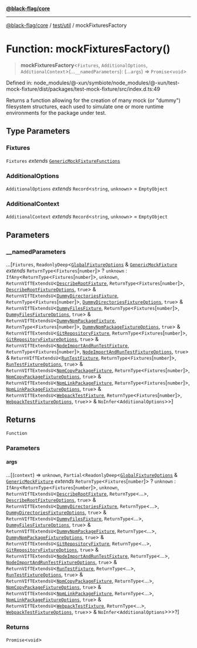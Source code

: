 [**@black-flag/core**](../../../README.md)

***

[@black-flag/core](../../../README.md) / [test/util](../README.md) / mockFixturesFactory

# Function: mockFixturesFactory()

> **mockFixturesFactory**\<`Fixtures`, `AdditionalOptions`, `AdditionalContext`\>(...`__namedParameters`): (...`args`) => `Promise`\<`void`\>

Defined in: node\_modules/@-xun/symbiote/node\_modules/@-xun/test-mock-fixture/dist/packages/test-mock-fixture/src/index.d.ts:49

Returns a function allowing for the creation of many mock (or "dummy")
filesystem structures, each used to simulate one or more runtime environments
for the package under test.

## Type Parameters

### Fixtures

`Fixtures` *extends* [`GenericMockFixtureFunctions`](../type-aliases/GenericMockFixtureFunctions.md)

### AdditionalOptions

`AdditionalOptions` *extends* `Record`\<`string`, `unknown`\> = `EmptyObject`

### AdditionalContext

`AdditionalContext` *extends* `Record`\<`string`, `unknown`\> = `EmptyObject`

## Parameters

### \_\_namedParameters

...\[`Fixtures`, `ReadonlyDeep`\<[`GlobalFixtureOptions`](../type-aliases/GlobalFixtureOptions.md) & [`GenericMockFixture`](../type-aliases/GenericMockFixture.md) *extends* `ReturnType`\<`Fixtures`\[`number`\]\> ? `unknown` : `IfAny`\<`ReturnType`\<`Fixtures`\[`number`\]\>, `unknown`, `ReturnVIfTExtendsU`\<[`DescribeRootFixture`](../type-aliases/DescribeRootFixture.md), `ReturnType`\<`Fixtures`\[`number`\]\>, [`DescribeRootFixtureOptions`](../type-aliases/DescribeRootFixtureOptions.md), `true`\> & `ReturnVIfTExtendsU`\<[`DummyDirectoriesFixture`](../type-aliases/DummyDirectoriesFixture.md), `ReturnType`\<`Fixtures`\[`number`\]\>, [`DummyDirectoriesFixtureOptions`](../type-aliases/DummyDirectoriesFixtureOptions.md), `true`\> & `ReturnVIfTExtendsU`\<[`DummyFilesFixture`](../type-aliases/DummyFilesFixture.md), `ReturnType`\<`Fixtures`\[`number`\]\>, [`DummyFilesFixtureOptions`](../type-aliases/DummyFilesFixtureOptions.md), `true`\> & `ReturnVIfTExtendsU`\<[`DummyNpmPackageFixture`](../type-aliases/DummyNpmPackageFixture.md), `ReturnType`\<`Fixtures`\[`number`\]\>, [`DummyNpmPackageFixtureOptions`](../type-aliases/DummyNpmPackageFixtureOptions.md), `true`\> & `ReturnVIfTExtendsU`\<[`GitRepositoryFixture`](../type-aliases/GitRepositoryFixture.md), `ReturnType`\<`Fixtures`\[`number`\]\>, [`GitRepositoryFixtureOptions`](../type-aliases/GitRepositoryFixtureOptions.md), `true`\> & `ReturnVIfTExtendsU`\<[`NodeImportAndRunTestFixture`](../type-aliases/NodeImportAndRunTestFixture.md), `ReturnType`\<`Fixtures`\[`number`\]\>, [`NodeImportAndRunTestFixtureOptions`](../type-aliases/NodeImportAndRunTestFixtureOptions.md), `true`\> & `ReturnVIfTExtendsU`\<[`RunTestFixture`](../type-aliases/RunTestFixture.md), `ReturnType`\<`Fixtures`\[`number`\]\>, [`RunTestFixtureOptions`](../type-aliases/RunTestFixtureOptions.md), `true`\> & `ReturnVIfTExtendsU`\<[`NpmCopyPackageFixture`](../type-aliases/NpmCopyPackageFixture.md), `ReturnType`\<`Fixtures`\[`number`\]\>, [`NpmCopyPackageFixtureOptions`](../type-aliases/NpmCopyPackageFixtureOptions.md), `true`\> & `ReturnVIfTExtendsU`\<[`NpmLinkPackageFixture`](../type-aliases/NpmLinkPackageFixture.md), `ReturnType`\<`Fixtures`\[`number`\]\>, [`NpmLinkPackageFixtureOptions`](../type-aliases/NpmLinkPackageFixtureOptions.md), `true`\> & `ReturnVIfTExtendsU`\<[`WebpackTestFixture`](../type-aliases/WebpackTestFixture.md), `ReturnType`\<`Fixtures`\[`number`\]\>, [`WebpackTestFixtureOptions`](../type-aliases/WebpackTestFixtureOptions.md), `true`\>\> & `NoInfer`\<`AdditionalOptions`\>\>\]

## Returns

`Function`

### Parameters

#### args

...\[(`context`) => `unknown`, `Partial`\<`ReadonlyDeep`\<[`GlobalFixtureOptions`](../type-aliases/GlobalFixtureOptions.md) & [`GenericMockFixture`](../type-aliases/GenericMockFixture.md) *extends* `ReturnType`\<`Fixtures`\[`number`\]\> ? `unknown` : `IfAny`\<`ReturnType`\<`Fixtures`\[`number`\]\>, `unknown`, `ReturnVIfTExtendsU`\<[`DescribeRootFixture`](../type-aliases/DescribeRootFixture.md), `ReturnType`\<...\>, [`DescribeRootFixtureOptions`](../type-aliases/DescribeRootFixtureOptions.md), `true`\> & `ReturnVIfTExtendsU`\<[`DummyDirectoriesFixture`](../type-aliases/DummyDirectoriesFixture.md), `ReturnType`\<...\>, [`DummyDirectoriesFixtureOptions`](../type-aliases/DummyDirectoriesFixtureOptions.md), `true`\> & `ReturnVIfTExtendsU`\<[`DummyFilesFixture`](../type-aliases/DummyFilesFixture.md), `ReturnType`\<...\>, [`DummyFilesFixtureOptions`](../type-aliases/DummyFilesFixtureOptions.md), `true`\> & `ReturnVIfTExtendsU`\<[`DummyNpmPackageFixture`](../type-aliases/DummyNpmPackageFixture.md), `ReturnType`\<...\>, [`DummyNpmPackageFixtureOptions`](../type-aliases/DummyNpmPackageFixtureOptions.md), `true`\> & `ReturnVIfTExtendsU`\<[`GitRepositoryFixture`](../type-aliases/GitRepositoryFixture.md), `ReturnType`\<...\>, [`GitRepositoryFixtureOptions`](../type-aliases/GitRepositoryFixtureOptions.md), `true`\> & `ReturnVIfTExtendsU`\<[`NodeImportAndRunTestFixture`](../type-aliases/NodeImportAndRunTestFixture.md), `ReturnType`\<...\>, [`NodeImportAndRunTestFixtureOptions`](../type-aliases/NodeImportAndRunTestFixtureOptions.md), `true`\> & `ReturnVIfTExtendsU`\<[`RunTestFixture`](../type-aliases/RunTestFixture.md), `ReturnType`\<...\>, [`RunTestFixtureOptions`](../type-aliases/RunTestFixtureOptions.md), `true`\> & `ReturnVIfTExtendsU`\<[`NpmCopyPackageFixture`](../type-aliases/NpmCopyPackageFixture.md), `ReturnType`\<...\>, [`NpmCopyPackageFixtureOptions`](../type-aliases/NpmCopyPackageFixtureOptions.md), `true`\> & `ReturnVIfTExtendsU`\<[`NpmLinkPackageFixture`](../type-aliases/NpmLinkPackageFixture.md), `ReturnType`\<...\>, [`NpmLinkPackageFixtureOptions`](../type-aliases/NpmLinkPackageFixtureOptions.md), `true`\> & `ReturnVIfTExtendsU`\<[`WebpackTestFixture`](../type-aliases/WebpackTestFixture.md), `ReturnType`\<...\>, [`WebpackTestFixtureOptions`](../type-aliases/WebpackTestFixtureOptions.md), `true`\>\> & `NoInfer`\<`AdditionalOptions`\>\>\>?\]

### Returns

`Promise`\<`void`\>
